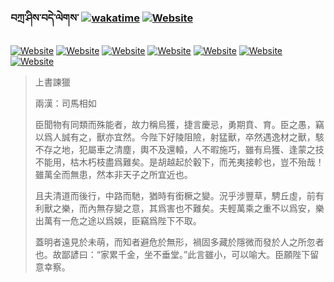 ### བཀྲ་ཤིས་བདེ་ལེགས་	[![wakatime](https://wakatime.com/badge/user/5043ee4a-e361-4607-9d47-d557f2005d05.svg)](https://wakatime.com/@5043ee4a-e361-4607-9d47-d557f2005d05)	[![Website](https://img.shields.io/website?label=alpha&up_color=blue&up_message=EDA&url=https%3A%2F%2Fshields.io)](http://eda.tangjt.cn/) 
[![Website](https://img.shields.io/website?label=&up_color=orange&up_message=Tianchi&url=https%3A%2F%2Fshields.io)](https://tianchi.aliyun.com/home/science/scienceDetail?userId=1095279182618)	[![Website](https://img.shields.io/website?label=&up_color=violet&up_message=AIstudio&url=https%3A%2F%2Fshields.io)](https://aistudio.baidu.com/aistudio/personalcenter/thirdview/979775)	[![Website](https://img.shields.io/website?label=&up_color=blue&up_message=Kaggle&url=https%3A%2F%2Fshields.io)](https://www.kaggle.com/ivanxu/)	[![Website](https://img.shields.io/website?label=&up_color=gay&up_message=Yuque&url=https%3A%2F%2Fshields.io)](https://www.yuque.com/ivanaxu)	[![Website](https://img.shields.io/website?label=&up_color=brown&up_message=Leetcode&url=https%3A%2F%2Fshields.io)](https://leetcode.cn/u/ivanaxu)	[![Website](https://img.shields.io/website?label=&up_color=red&up_message=Gitee&url=https%3A%2F%2Fshields.io)](https://gitee.com/IvanaXu)	[![Website](https://img.shields.io/website?label=&up_color=yellow&up_message=Monkeytype&url=https%3A%2F%2Fshields.io)](https://monkeytype.com/profile/IvanaXu) 

> 上書諫獵
> 
> 兩漢：司馬相如 
> 
> 臣聞物有同類而殊能者，故力稱烏獲，捷言慶忌，勇期賁、育。臣之愚，竊以爲人誠有之，獸亦宜然。今陛下好陵阻險，射猛獸，卒然遇逸材之獸，駭不存之地，犯屬車之清塵，輿不及還轅，人不暇施巧，雖有烏獲、逢蒙之技不能用，枯木朽枝盡爲難矣。是胡越起於轂下，而羌夷接軫也，豈不殆哉！雖萬全而無患，然本非天子之所宜近也。
> 
> 且夫清道而後行，中路而馳，猶時有銜橛之變。況乎涉豐草，騁丘虛，前有利獸之樂，而內無存變之意，其爲害也不難矣。夫輕萬乘之重不以爲安，樂出萬有一危之途以爲娛，臣竊爲陛下不取。
> 
> 蓋明者遠見於未萌，而知者避危於無形，禍固多藏於隱微而發於人之所忽者也。故鄙諺曰：“家累千金，坐不垂堂。”此言雖小，可以喻大。臣願陛下留意幸察。
>

